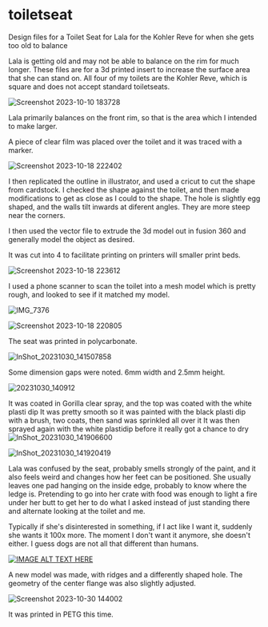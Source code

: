 # toiletseat
Design files for a Toilet Seat for Lala for the Kohler Reve for when she gets too old to balance

Lala is getting old and may not be able to balance on the rim for much longer.  These files are for a 3d printed insert to increase the surface area that she can stand on. All four of my toilets are the Kohler Reve, which is square and does not accept standard toiletseats.

![Screenshot 2023-10-10 183728](https://github.com/LalaTheDog/toiletseat/assets/64767518/d43473af-b62e-45f2-8811-6588fe6726de)

Lala primarily balances on the front rim, so that is the area which I intended to make larger.

A piece of clear film was placed over the toilet and it was traced with a marker.

![Screenshot 2023-10-18 222402](https://github.com/LalaTheDog/toiletseat/assets/64767518/cdfa4bb6-4181-4347-b1ec-17d2617d085a)

I then replicated the outline in illustrator, and used a cricut to cut the shape from cardstock.  I checked the shape against the toilet, and then made modifications to get as close as I could to the shape. The hole is slightly egg shaped, and the walls tilt inwards at diferent angles.  They are more steep near the corners.

I then used the vector file to extrude the 3d model out in fusion 360 and generally model the object as desired.

It was cut into 4 to facilitate printing on printers will smaller print beds.

![Screenshot 2023-10-18 223612](https://github.com/LalaTheDog/toiletseat/assets/64767518/c3b1fa4f-26be-48d8-8cb0-139f0a7ee01a)


I used a phone scanner to scan the toilet into a mesh model which is pretty rough, and looked to see if it matched my model.

![IMG_7376](https://github.com/LalaTheDog/toiletseat/assets/64767518/e3956cf2-6a75-460a-8a55-ce93bee5d15a)


![Screenshot 2023-10-18 220805](https://github.com/LalaTheDog/toiletseat/assets/64767518/241d7b73-e6d1-46ab-8368-2b32a8515d79)

The seat was printed in polycarbonate.

![InShot_20231030_141507858](https://github.com/LalaTheDog/toiletseat/assets/64767518/688f26d1-da32-401f-8278-318d7f947c19)

Some dimension gaps were noted. 6mm width and 2.5mm height.

![20231030_140912](https://github.com/LalaTheDog/toiletseat/assets/64767518/a41ff88d-e883-443a-8c97-9f48946efe56)

It was coated in Gorilla clear spray, and the top was coated with the white plasti dip
It was pretty smooth so it was painted with the black plasti dip with a brush, two coats, then sand was sprinkled all over it
It was then sprayed again with the white plastidip before it really got a chance to dry
![InShot_20231030_141906600](https://github.com/LalaTheDog/toiletseat/assets/64767518/14ad88e2-d5fb-420e-9bf5-49c799cbb9db)


![InShot_20231030_141920419](https://github.com/LalaTheDog/toiletseat/assets/64767518/c471404a-2f70-4272-8506-192d89c89b91)

Lala was confused by the seat, probably smells strongly of the paint, and it also feels weird and changes how her feet can be positioned. She usually leaves one pad hanging on the inside edge, probably to know where the ledge is. Pretending to go into her crate with food was enough to light a fire under her butt to get her to do what I asked instead of just standing there and alternate looking at the toilet and me.

Typically if she's disinterested in something, if I act like I want it, suddenly she wants it 100x more. The moment I don't want it anymore, she doesn't either. I guess dogs are not all that different than humans.

[![IMAGE ALT TEXT HERE](https://img.youtube.com/vi/0RVw_okE6QU/0.jpg)](https://youtu.be/0RVw_okE6QU)

A new model was made, with ridges and a differently shaped hole.  The geometry of the center flange was also slightly adjusted.

![Screenshot 2023-10-30 144002](https://github.com/LalaTheDog/toiletseat/assets/64767518/cbe088ce-90ba-4af1-a646-19bef4666745)

It was printed in PETG this time.



